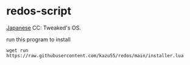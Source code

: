 # redos-script
[Japanese](https://github.com/kazu55/redos/blob/main/README.md)
CC: Tweaked's OS.

run this program to install
```
wget run https://raw.githubusercontent.com/kazu55/redos/main/installer.lua
```
